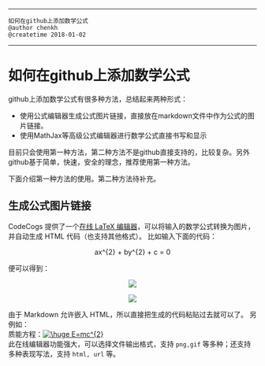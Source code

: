 ---------------------------------
    如何在github上添加数学公式
    @author chenkh
    @createtime 2018-01-02
---------------------------------
# 如何在github上添加数学公式
github上添加数学公式有很多种方法，总结起来两种形式：  
- 使用公式编辑器生成公式图片链接，直接放在markdown文件中作为公式的图片链接。
- 使用MathJax等高级公式编辑器进行数学公式直接书写和显示  

目前只会使用第一种方法，第二种方法不是github直接支持的，比较复杂。另外github基于简单，快速，安全的理念，推荐使用第一种方法。
  
下面介绍第一种方法的使用。第二种方法待补充。
## 生成公式图片链接
CodeCogs 提供了一个[在线 LaTeX 编辑器](https://link.jianshu.com/?t=https://www.codecogs.com/latex/eqneditor.php)，可以将输入的数学公式转换为图片，并自动生成 HTML 代码（也支持其他格式）。
比如输入下面的代码：  
<p align=center>ax^{2} + by^{2} + c = 0</p>  

便可以得到：

<p align=center><img src="https://latex.codecogs.com/png.latex?ax^{2}&space;&plus;&space;by^{2}&space;&plus;&space;c&space;=&space;0">
<p align=center><img src="https://latex.codecogs.com/gif.latex?\normal&space;E=mc^{2}">  

由于 Markdown 允许嵌入 HTML，所以直接把生成的代码粘贴过去就可以了。
另例如：  
质能方程：<a href="https://www.codecogs.com/eqnedit.php?latex=\huge&space;E=mc^{2}" target="_blank"><img src="https://latex.codecogs.com/gif.latex?\normal&space;E=mc^{2}" title="\huge E=mc^{2}" /></a>  
此在线编辑器功能强大，可以选择文件输出格式，支持 `png,gif` 等多种；还支持多种表现写法，支持 `html, url` 等。

